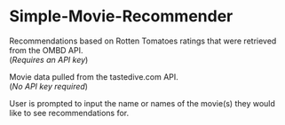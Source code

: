 # Simple-Movie-Recommender
Recommendations based on Rotten Tomatoes ratings that
were retrieved from the OMBD API.\
(*Requires an API key*)

Movie data pulled from the tastedive.com API.\
(*No API key required*)

User is prompted to input the name or names of the
movie(s) they would like to see recommendations for.  